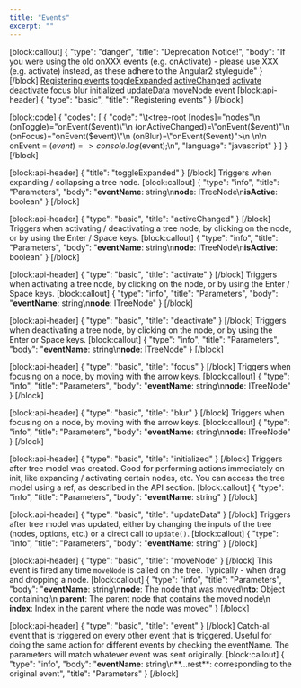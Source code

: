 ```yaml
---
title: "Events"
excerpt: ""
---
```

[block:callout]
{
  "type": "danger",
  "title": "Deprecation Notice!",
  "body": "If you were using the old onXXX events (e.g. onActivate) - please use XXX (e.g. activate) instead, as these adhere to the Angular2 styleguide"
}
[/block]
[Registering events](#registering-events)
[toggleExpanded](#toggleexpanded)
[activeChanged](#activechanged)
[activate](#activate)
[deactivate](#deactivate)
[focus](#focus)
[blur](#blur)
[initialized](#initialized)
[updateData](#updatedata)
[moveNode](#movenode)
[event](#event)
[block:api-header]
{
  "type": "basic",
  "title": "Registering events"
}
[/block]

[block:code]
{
  "codes": [
    {
      "code": "\t<tree-root [nodes]=\"nodes\"\n    (onToggle)=\"onEvent($event)\"\n    (onActiveChanged)=\"onEvent($event)\"\n    (onFocus)=\"onEvent($event)\"\n    (onBlur)=\"onEvent($event)\">\n  </tree-root>\n\n  onEvent = ($event) => console.log($event);\n",
      "language": "javascript"
    }
  ]
}
[/block]

[block:api-header]
{
  "title": "toggleExpanded"
}
[/block]
Triggers when expanding / collapsing a tree node.
[block:callout]
{
  "type": "info",
  "title": "Parameters",
  "body": "**eventName**: string\n**node**: ITreeNode\n**isActive**: boolean"
}
[/block]

[block:api-header]
{
  "type": "basic",
  "title": "activeChanged"
}
[/block]
Triggers when activating / deactivating a tree node, by clicking on the node, or by using the Enter / Space keys.
[block:callout]
{
  "type": "info",
  "title": "Parameters",
  "body": "**eventName**: string\n**node**: ITreeNode\n**isActive**: boolean"
}
[/block]

[block:api-header]
{
  "type": "basic",
  "title": "activate"
}
[/block]
Triggers when activating a tree node, by clicking on the node, or by using the Enter / Space keys.
[block:callout]
{
  "type": "info",
  "title": "Parameters",
  "body": "**eventName**: string\n**node**: ITreeNode"
}
[/block]

[block:api-header]
{
  "type": "basic",
  "title": "deactivate"
}
[/block]
Triggers when deactivating a tree node, by clicking on the node, or by using the Enter or Space keys.
[block:callout]
{
  "type": "info",
  "title": "Parameters",
  "body": "**eventName**: string\n**node**: ITreeNode"
}
[/block]

[block:api-header]
{
  "type": "basic",
  "title": "focus"
}
[/block]
Triggers when focusing on a node, by moving with the arrow keys.
[block:callout]
{
  "type": "info",
  "title": "Parameters",
  "body": "**eventName**: string\n**node**: ITreeNode"
}
[/block]

[block:api-header]
{
  "type": "basic",
  "title": "blur"
}
[/block]
Triggers when focusing on a node, by moving with the arrow keys.
[block:callout]
{
  "type": "info",
  "title": "Parameters",
  "body": "**eventName**: string\n**node**: ITreeNode"
}
[/block]

[block:api-header]
{
  "type": "basic",
  "title": "initialized"
}
[/block]
Triggers after tree model was created.
Good for performing actions immediately on init, like expanding / activating certain nodes, etc.
You can access the tree model using a ref, as described in the API section.
[block:callout]
{
  "type": "info",
  "title": "Parameters",
  "body": "**eventName**: string"
}
[/block]

[block:api-header]
{
  "type": "basic",
  "title": "updateData"
}
[/block]
Triggers after tree model was updated, either by changing the inputs of the tree (nodes, options, etc.) or a direct call to `update()`.
[block:callout]
{
  "type": "info",
  "title": "Parameters",
  "body": "**eventName**: string"
}
[/block]

[block:api-header]
{
  "type": "basic",
  "title": "moveNode"
}
[/block]
This event is fired any time `moveNode` is called on the tree.
Typically - when drag and dropping a node.
[block:callout]
{
  "type": "info",
  "title": "Parameters",
  "body": "**eventName**: string\n**node**: The node that was moved\n**to**: Object containing:\n  **parent**: The parent node that contains the moved node\n  **index**: Index in the parent where the node was moved"
}
[/block]

[block:api-header]
{
  "type": "basic",
  "title": "event"
}
[/block]
Catch-all event that is triggered on every other event that is triggered.
Useful for doing the same action for different events by checking the eventName.
The parameters will match whatever event was sent originally.
[block:callout]
{
  "type": "info",
  "body": "**eventName**: string\n**...rest**: corresponding to the original event",
  "title": "Parameters"
}
[/block]